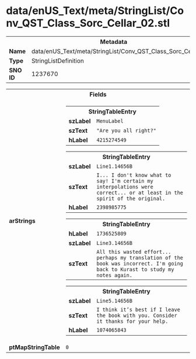 <h1>data/enUS_Text/meta/StringList/Conv_QST_Class_Sorc_Cellar_02.stl</h1><table><tr><th colspan="100%">Metadata</th></tr><tr><td><b>Name</b></td><td>data/enUS_Text/meta/StringList/Conv_QST_Class_Sorc_Cellar_02.stl</td></tr><tr><td><b>Type</b></td><td>StringListDefinition</td></tr><tr><td><b>SNO ID</b></td><td>1237670</td></tr></table>

<table><tr><th colspan="100%">Fields</th></tr><tr><td><b>arStrings</b></td><td><table><tr><th colspan="100%">StringTableEntry</th></tr><tr><td><b>szLabel</b></td><td><code>MenuLabel</code></td></tr><tr><td><b>szText</b></td><td><code>"Are you all right?"</code></td></tr><tr><td><b>hLabel</b></td><td><code>4215274549</code></td></tr></table>


<table><tr><th colspan="100%">StringTableEntry</th></tr><tr><td><b>szLabel</b></td><td><code>Line1.14656B</code></td></tr><tr><td><b>szText</b></td><td><code>I... I don't know what to say! I'm certain my interpolations were correct... or at least in the spirit of the original.</code></td></tr><tr><td><b>hLabel</b></td><td><code>2398985775</code></td></tr></table>


<table><tr><th colspan="100%">StringTableEntry</th></tr><tr><td><b>hLabel</b></td><td><code>1736525809</code></td></tr><tr><td><b>szLabel</b></td><td><code>Line3.14656B</code></td></tr><tr><td><b>szText</b></td><td><code>All this wasted effort... perhaps my translation of the book was incorrect. I'm going back to Kurast to study my notes again.</code></td></tr></table>


<table><tr><th colspan="100%">StringTableEntry</th></tr><tr><td><b>szLabel</b></td><td><code>Line5.14656B</code></td></tr><tr><td><b>szText</b></td><td><code>I think it’s best if I leave the book with you. Consider it thanks for your help.</code></td></tr><tr><td><b>hLabel</b></td><td><code>1074065843</code></td></tr></table>


</td></tr><tr><td><b>ptMapStringTable</b></td><td><code>0</code></td></tr></table>

